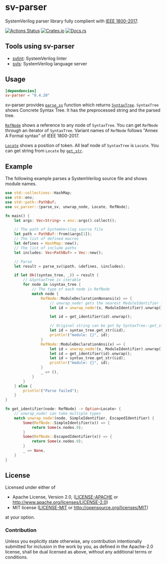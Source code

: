 # sv-parser
SystemVerilog parser library fully complient with [IEEE 1800-2017](https://standards.ieee.org/standard/1800-2017.html).

[![Actions Status](https://github.com/dalance/sv-parser/workflows/Rust/badge.svg)](https://github.com/dalance/sv-parser/actions)
[![Crates.io](https://img.shields.io/crates/v/sv-parser.svg)](https://crates.io/crates/sv-parser)
[![Docs.rs](https://docs.rs/sv-parser/badge.svg)](https://docs.rs/sv-parser)

## Tools using sv-parser

* [svlint](https://github.com/dalance/svlint): SystemVerilog linter
* [svls](https://github.com/dalance/svls): SystemVerilog language server

## Usage

```Cargo.toml
[dependencies]
sv-parser = "0.4.20"
```

sv-parser provides [`parse_sv`](https://docs.rs/sv-parser/latest/sv_parser/fn.parse_sv.html) function which returns [`SyntaxTree`](https://docs.rs/sv-parser/latest/sv_parser/struct.SyntaxTree.html).
`SyntaxTree` shows Concrete Syntax Tree. It has the preprocessed string and the parsed tree.

[`RefNode`](https://docs.rs/sv-parser/latest/sv_parser/any_node/enum.RefNode.html) shows a reference to any node of `SyntaxTree`.
You can get `RefNode` through an iterator of `SyntaxTree`.
Variant names of `RefNode` follows "Annex A Formal syntax" of IEEE 1800-2017.

[`Locate`](https://docs.rs/sv-parser/latest/sv_parser/struct.Locate.html) shows a position of token. All leaf node of `SyntaxTree` is `Locate`.
You can get string from `Locate` by [`get_str`](https://docs.rs/sv-parser/latest/sv_parser/struct.SyntaxTree.html#method.get_str).

## Example

The following example parses a SystemVerilog source file and shows module names.

```rust
use std::collections::HashMap;
use std::env;
use std::path::PathBuf;
use sv_parser::{parse_sv, unwrap_node, Locate, RefNode};

fn main() {
    let args: Vec<String> = env::args().collect();

    // The path of SystemVerilog source file
    let path = PathBuf::from(&args[1]);
    // The list of defined macros
    let defines = HashMap::new();
    // The list of include paths
    let includes: Vec<PathBuf> = Vec::new();

    // Parse
    let result = parse_sv(&path, &defines, &includes);

    if let Ok((syntax_tree, _)) = result {
        // &SyntaxTree is iterable
        for node in &syntax_tree {
            // The type of each node is RefNode
            match node {
                RefNode::ModuleDeclarationNonansi(x) => {
                    // unwrap_node! gets the nearest ModuleIdentifier from x
                    let id = unwrap_node!(x, ModuleIdentifier).unwrap();

                    let id = get_identifier(id).unwrap();

                    // Original string can be got by SyntaxTree::get_str(self, locate: &Locate)
                    let id = syntax_tree.get_str(&id);
                    println!("module: {}", id);
                }
                RefNode::ModuleDeclarationAnsi(x) => {
                    let id = unwrap_node!(x, ModuleIdentifier).unwrap();
                    let id = get_identifier(id).unwrap();
                    let id = syntax_tree.get_str(&id);
                    println!("module: {}", id);
                }
                _ => (),
            }
        }
    } else {
        println!("Parse failed");
    }
}

fn get_identifier(node: RefNode) -> Option<Locate> {
    // unwrap_node! can take multiple types
    match unwrap_node!(node, SimpleIdentifier, EscapedIdentifier) {
        Some(RefNode::SimpleIdentifier(x)) => {
            return Some(x.nodes.0);
        }
        Some(RefNode::EscapedIdentifier(x)) => {
            return Some(x.nodes.0);
        }
        _ => None,
    }
}
```

## License

Licensed under either of

 * Apache License, Version 2.0, ([LICENSE-APACHE](LICENSE-APACHE) or http://www.apache.org/licenses/LICENSE-2.0)
 * MIT license ([LICENSE-MIT](LICENSE-MIT) or http://opensource.org/licenses/MIT)

at your option.

### Contribution

Unless you explicitly state otherwise, any contribution intentionally
submitted for inclusion in the work by you, as defined in the Apache-2.0
license, shall be dual licensed as above, without any additional terms or
conditions.
